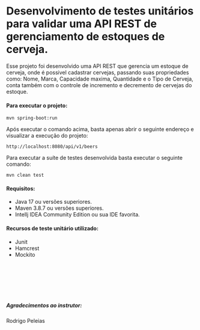 # Desenvolvimento de testes unitários para validar uma API REST de gerenciamento de estoques de cerveja.

Esse projeto foi desenvolvido uma API REST que gerencia um estoque de cerveja, onde é possivel cadastrar cervejas, passando suas propriedades como: Nome, Marca, Capacidade maxima, Quantidade e o Tipo de Cerveja, conta também com o controle de incremento e decremento de cervejas do estoque.

#### Para executar o projeto:
```shell script
mvn spring-boot:run 
```

Após executar o comando acima, basta apenas abrir o seguinte endereço e visualizar a execução do projeto:

```
http://localhost:8080/api/v1/beers
```

Para executar a suíte de testes desenvolvida basta executar o seguinte comando:

```shell script
mvn clean test
```

#### Requisitos:
* Java 17 ou versões superiores.
* Maven 3.8.7 ou versões superiores.
* Intellj IDEA Community Edition ou sua IDE favorita.

#### Recursos de teste unitário utilizado:
* Junit
* Hamcrest
* Mockito




</br>
</br>
</br>
</br>
</br>


##### Agradecimentos ao instrutor:
Rodrigo Peleias 